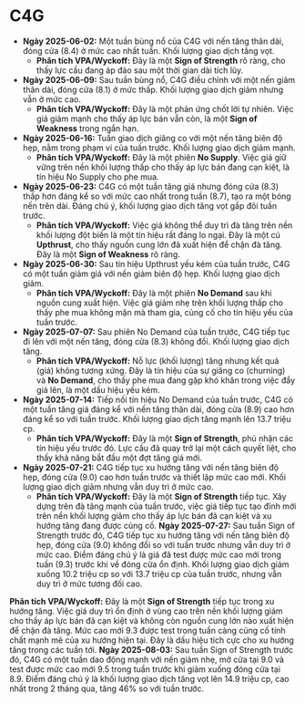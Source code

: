 # C4G

- **Ngày 2025-06-02:** Một tuần bùng nổ của C4G với nến tăng thân dài, đóng cửa (8.4) ở mức cao nhất tuần. Khối lượng giao dịch tăng vọt.
    - **Phân tích VPA/Wyckoff:** Đây là một **Sign of Strength** rõ ràng, cho thấy lực cầu đang áp đảo sau một thời gian dài tích lũy.
- **Ngày 2025-06-09:** Sau tuần bùng nổ, C4G điều chỉnh với một nến giảm thân dài, đóng cửa (8.1) ở mức thấp. Khối lượng giao dịch giảm nhưng vẫn ở mức cao.
    - **Phân tích VPA/Wyckoff:** Đây là một phản ứng chốt lời tự nhiên. Việc giá giảm mạnh cho thấy áp lực bán vẫn còn, là một **Sign of Weakness** trong ngắn hạn.
- **Ngày 2025-06-16:** Tuần giao dịch giăng co với một nến tăng biên độ hẹp, nằm trong phạm vi của tuần trước. Khối lượng giao dịch giảm mạnh.
    - **Phân tích VPA/Wyckoff:** Đây là một phiên **No Supply**. Việc giá giữ vững trên nền khối lượng thấp cho thấy áp lực bán đang cạn kiệt, là tín hiệu No Supply cho phe mua.
- **Ngày 2025-06-23:** C4G có một tuần tăng giá nhưng đóng cửa (8.3) thấp hơn đáng kể so với mức cao nhất trong tuần (8.7), tạo ra một bóng nến trên dài. Đáng chú ý, khối lượng giao dịch tăng vọt gấp đôi tuần trước.
    - **Phân tích VPA/Wyckoff:** Việc giá không thể duy trì đà tăng trên nền khối lượng đột biến là một tín hiệu rất đáng lo ngại. Đây là một cú **Upthrust**, cho thấy nguồn cung lớn đã xuất hiện để chặn đà tăng. Đây là một **Sign of Weakness** rõ ràng.
- **Ngày 2025-06-30:** Sau tín hiệu Upthrust yếu kém của tuần trước, C4G có một tuần giảm giá với nến giảm biên độ hẹp. Khối lượng giao dịch giảm.
    - **Phân tích VPA/Wyckoff:** Đây là một phiên **No Demand** sau khi nguồn cung xuất hiện. Việc giá giảm nhẹ trên khối lượng thấp cho thấy phe mua không mặn mà tham gia, củng cố cho tín hiệu yếu của tuần trước.
- **Ngày 2025-07-07:** Sau phiên No Demand của tuần trước, C4G tiếp tục đi lên với một nến tăng, đóng cửa (8.3) không đổi. Khối lượng giao dịch tăng.
    - **Phân tích VPA/Wyckoff:** Nỗ lực (khối lượng) tăng nhưng kết quả (giá) không tương xứng. Đây là tín hiệu của sự giăng co (churning) và **No Demand**, cho thấy phe mua đang gặp khó khăn trong việc đẩy giá lên, là một dấu hiệu yếu kém.
- **Ngày 2025-07-14:** Tiếp nối tín hiệu No Demand của tuần trước, C4G có một tuần tăng giá đáng kể với nến tăng thân dài, đóng cửa (8.9) cao hơn đáng kể so với tuần trước. Khối lượng giao dịch tăng mạnh lên 13.7 triệu cp.
    - **Phân tích VPA/Wyckoff:** Đây là một **Sign of Strength**, phủ nhận các tín hiệu yếu trước đó. Lực cầu đã quay trở lại một cách quyết liệt, cho thấy khả năng bắt đầu một đợt tăng giá mới.
- **Ngày 2025-07-21:** C4G tiếp tục xu hướng tăng với nến tăng biên độ hẹp, đóng cửa (9.0) cao hơn tuần trước và thiết lập mức cao mới. Khối lượng giao dịch giảm nhưng vẫn duy trì ở mức cao.
    - **Phân tích VPA/Wyckoff:** Đây là một **Sign of Strength** tiếp tục. Xây dựng trên đà tăng mạnh của tuần trước, việc giá tiếp tục tạo đỉnh mới trên nền khối lượng giảm cho thấy áp lực bán đã cạn kiệt và xu hướng tăng đang được củng cố.
**Ngày 2025-07-27:** Sau tuần Sign of Strength trước đó, C4G tiếp tục xu hướng tăng với nến tăng biên độ hẹp, đóng cửa (9.0) không đổi so với tuần trước nhưng vẫn duy trì ở mức cao. Điểm đáng chú ý là giá đã test được mức cao mới trong tuần (9.3) trước khi về đóng cửa ổn định. Khối lượng giao dịch giảm xuống 10.2 triệu cp so với 13.7 triệu cp của tuần trước, nhưng vẫn duy trì ở mức tương đối cao.

**Phân tích VPA/Wyckoff:** Đây là một **Sign of Strength** tiếp tục trong xu hướng tăng. Việc giá duy trì ổn định ở vùng cao trên nền khối lượng giảm cho thấy áp lực bán đã cạn kiệt và không còn nguồn cung lớn nào xuất hiện để chặn đà tăng. Mức cao mới 9.3 được test trong tuần càng củng cố tính chất mạnh mẽ của xu hướng hiện tại. Đây là dấu hiệu tích cực cho xu hướng tăng trong các tuần tới.
**Ngày 2025-08-03:** Sau tuần Sign of Strength trước đó, C4G có một tuần dao động mạnh với nến giảm nhẹ, mở cửa tại 9.0 và test được mức cao mới 9.5 trong tuần trước khi giảm xuống đóng cửa tại 8.9. Điểm đáng chú ý là khối lượng giao dịch tăng vọt lên 14.9 triệu cp, cao nhất trong 2 tháng qua, tăng 46% so với tuần trước.
